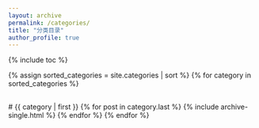 ```yaml
---
layout: archive
permalink: /categories/
title: "分类目录"
author_profile: true
---
```


{% include toc %}

{% assign sorted_categories = site.categories | sort %}
{% for category in sorted_categories %}
  <h2 class="archive__subtitle"></h2>
# {{ category | first }}
  {% for post in category.last %}
    {% include archive-single.html %}
  {% endfor %}
{% endfor %}
